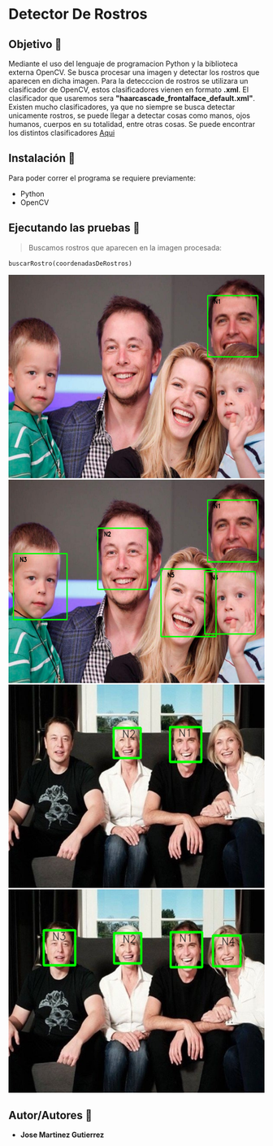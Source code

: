 # Detector De Rostros

## Objetivo :dart:
Mediante el uso del lenguaje de programacion Python y la biblioteca externa OpenCV. Se busca procesar una imagen y detectar los rostros que aparecen en dicha imagen. Para la detecccion de rostros se utilizara un clasificador de OpenCV, estos clasificadores vienen en formato **.xml**. El clasificador que usaremos sera **"haarcascade_frontalface_default.xml"**. Existen mucho clasificadores, ya que no siempre se busca detectar unicamente rostros, se puede llegar a detectar cosas como manos, ojos humanos, cuerpos en su totalidad, entre otras cosas. Se puede encontrar los distintos clasificadores <a href="https://github.com/opencv/opencv">Aqui</a> 

## Instalación :wrench:
Para poder correr el programa se requiere previamente:
* Python
* OpenCV

## Ejecutando las pruebas :memo:
> Buscamos rostros que aparecen en la imagen procesada: 
```python
buscarRostro(coordenadasDeRostros)
```
<img height="400px" width="600px" scale="50%" src="https://github.com/martinez022jose/Detector-De-Rostros/blob/master/screenShotsReadMe/cara1.PNG"/>

<img height="400px" width="600px" scale="50%" src="https://github.com/martinez022jose/Detector-De-Rostros/blob/master/screenShotsReadMe/cara5.PNG"/>

<img height="400px" width="600px" scale="50%" src="https://github.com/martinez022jose/Detector-De-Rostros/blob/master/screenShotsReadMe/cara2.PNG"/>

<img height="400px" width="600px" scale="50%" src="https://github.com/martinez022jose/Detector-De-Rostros/blob/master/screenShotsReadMe/cara4.PNG"/>

## Autor/Autores :pushpin:
* **Jose Martinez Gutierrez**
